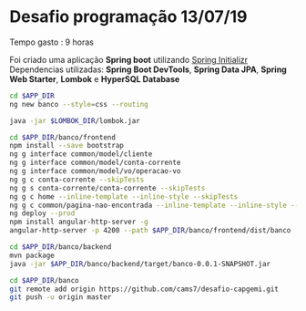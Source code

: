# Desafio programação 13/07/19
Tempo gasto : 9 horas

Foi criado uma aplicação **Spring boot** utilizando [Spring Initializr](https://start.spring.io)
Dependencias utilizadas: **Spring Boot DevTools**, **Spring Data JPA**, **Spring Web Starter**, **Lombok** e **HyperSQL Database**
```sh
cd $APP_DIR
ng new banco --style=css --routing
```
```sh
java -jar $LOMBOK_DIR/lombok.jar
```
```sh
cd $APP_DIR/banco/frontend
npm install --save bootstrap
ng g interface common/model/cliente
ng g interface common/model/conta-corrente
ng g interface common/model/vo/operacao-vo
ng g c conta-corrente --skipTests
ng g s conta-corrente/conta-corrente --skipTests
ng g c home --inline-template --inline-style --skipTests
ng g c common/pagina-nao-encontrada --inline-template --inline-style --skipTests
ng deploy --prod
npm install angular-http-server -g
angular-http-server -p 4200 --path $APP_DIR/banco/frontend/dist/banco
```
```sh
cd $APP_DIR/banco/backend
mvn package
java -jar $APP_DIR/banco/backend/target/banco-0.0.1-SNAPSHOT.jar
```
```sh
cd $APP_DIR/banco
git remote add origin https://github.com/cams7/desafio-capgemi.git
git push -u origin master
```